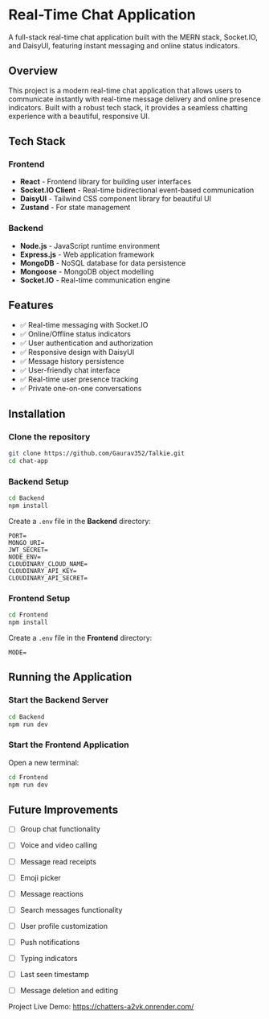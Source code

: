 # Real-Time Chat Application

A full-stack real-time chat application built with the MERN stack, Socket.IO, and DaisyUI, featuring instant messaging and online status indicators.

## Overview

This project is a modern real-time chat application that allows users to communicate instantly with real-time message delivery and online presence indicators. Built with a robust tech stack, it provides a seamless chatting experience with a beautiful, responsive UI.

## Tech Stack

### Frontend
- **React** - Frontend library for building user interfaces
- **Socket.IO Client** - Real-time bidirectional event-based communication
- **DaisyUI** - Tailwind CSS component library for beautiful UI
- **Zustand** - For state management

### Backend
- **Node.js** - JavaScript runtime environment
- **Express.js** - Web application framework
- **MongoDB** - NoSQL database for data persistence
- **Mongoose** - MongoDB object modelling
- **Socket.IO** - Real-time communication engine

## Features

- ✅ Real-time messaging with Socket.IO
- ✅ Online/Offline status indicators
- ✅ User authentication and authorization
- ✅ Responsive design with DaisyUI
- ✅ Message history persistence
- ✅ User-friendly chat interface
- ✅ Real-time user presence tracking
- ✅ Private one-on-one conversations

## Installation

### Clone the repository

```bash
git clone https://github.com/Gaurav352/Talkie.git
cd chat-app
```

### Backend Setup

```bash
cd Backend
npm install
```

Create a `.env` file in the **Backend** directory:

```env
PORT=
MONGO_URI=
JWT_SECRET=
NODE_ENV=
CLOUDINARY_CLOUD_NAME=
CLOUDINARY_API_KEY=
CLOUDINARY_API_SECRET=
```

### Frontend Setup

```bash
cd Frontend
npm install
```

Create a `.env` file in the **Frontend** directory:

```env
MODE=
```

## Running the Application

### Start the Backend Server

```bash
cd Backend
npm run dev
```

### Start the Frontend Application

Open a new terminal:

```bash
cd Frontend
npm run dev
```

## Future Improvements

- [ ] Group chat functionality
- [ ] Voice and video calling
- [ ] Message read receipts
- [ ] Emoji picker
- [ ] Message reactions
- [ ] Search messages functionality
- [ ] User profile customization
- [ ] Push notifications
- [ ] Typing indicators
- [ ] Last seen timestamp
- [ ] Message deletion and editing


Project Live Demo: https://chatters-a2vk.onrender.com/
